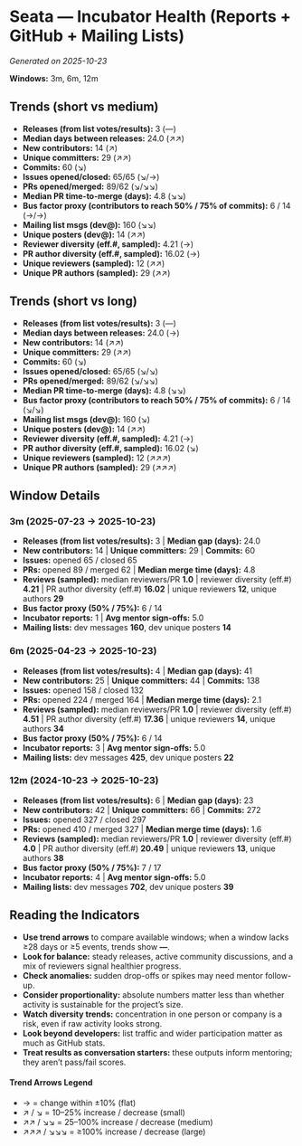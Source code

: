 # Seata — Incubator Health (Reports + GitHub + Mailing Lists)
_Generated on 2025-10-23_

**Windows:** 3m, 6m, 12m

## Trends (short vs medium)

- **Releases (from list votes/results):** 3 (—)
- **Median days between releases:** 24.0 (↗↗)
- **New contributors:** 14 (↗)
- **Unique committers:** 29 (↗↗)
- **Commits:** 60 (↘)
- **Issues opened/closed:** 65/65 (↘/→)
- **PRs opened/merged:** 89/62 (↘/↘↘)
- **Median PR time-to-merge (days):** 4.8 (↘↘)
- **Bus factor proxy (contributors to reach 50% / 75% of commits):** 6 / 14 (→/→)
- **Mailing list msgs (dev@):** 160 (↘↘)
- **Unique posters (dev@):** 14 (↗↗)
- **Reviewer diversity (eff.#, sampled):** 4.21 (→)
- **PR author diversity (eff.#, sampled):** 16.02 (→)
- **Unique reviewers (sampled):** 12 (↗↗)
- **Unique PR authors (sampled):** 29 (↗↗)

## Trends (short vs long)

- **Releases (from list votes/results):** 3 (—)
- **Median days between releases:** 24.0 (→)
- **New contributors:** 14 (↗↗)
- **Unique committers:** 29 (↗↗)
- **Commits:** 60 (↘)
- **Issues opened/closed:** 65/65 (↘/↘)
- **PRs opened/merged:** 89/62 (↘/↘↘)
- **Median PR time-to-merge (days):** 4.8 (↘↘)
- **Bus factor proxy (contributors to reach 50% / 75% of commits):** 6 / 14 (↘/↘)
- **Mailing list msgs (dev@):** 160 (↘)
- **Unique posters (dev@):** 14 (↗↗)
- **Reviewer diversity (eff.#, sampled):** 4.21 (→)
- **PR author diversity (eff.#, sampled):** 16.02 (↘)
- **Unique reviewers (sampled):** 12 (↗↗↗)
- **Unique PR authors (sampled):** 29 (↗↗↗)

## Window Details
### 3m  (2025-07-23 → 2025-10-23)
- **Releases (from list votes/results):** 3  |  **Median gap (days):** 24.0
- **New contributors:** 14  |  **Unique committers:** 29  |  **Commits:** 60
- **Issues:** opened 65 / closed 65
- **PRs:** opened 89 / merged 62  |  **Median merge time (days):** 4.8
- **Reviews (sampled):** median reviewers/PR **1.0**  |  reviewer diversity (eff.#) **4.21**  |  PR author diversity (eff.#) **16.02**  |  unique reviewers **12**, unique authors **29**
- **Bus factor proxy (50% / 75%):** 6 / 14
- **Incubator reports:** 1  |  **Avg mentor sign-offs:** 5.0
- **Mailing lists:** dev messages **160**, dev unique posters **14**

### 6m  (2025-04-23 → 2025-10-23)
- **Releases (from list votes/results):** 4  |  **Median gap (days):** 41
- **New contributors:** 25  |  **Unique committers:** 44  |  **Commits:** 138
- **Issues:** opened 158 / closed 132
- **PRs:** opened 224 / merged 164  |  **Median merge time (days):** 2.1
- **Reviews (sampled):** median reviewers/PR **1.0**  |  reviewer diversity (eff.#) **4.51**  |  PR author diversity (eff.#) **17.36**  |  unique reviewers **14**, unique authors **34**
- **Bus factor proxy (50% / 75%):** 6 / 14
- **Incubator reports:** 3  |  **Avg mentor sign-offs:** 5.0
- **Mailing lists:** dev messages **425**, dev unique posters **22**

### 12m  (2024-10-23 → 2025-10-23)
- **Releases (from list votes/results):** 6  |  **Median gap (days):** 23
- **New contributors:** 42  |  **Unique committers:** 66  |  **Commits:** 272
- **Issues:** opened 327 / closed 297
- **PRs:** opened 410 / merged 327  |  **Median merge time (days):** 1.6
- **Reviews (sampled):** median reviewers/PR **1.0**  |  reviewer diversity (eff.#) **4.0**  |  PR author diversity (eff.#) **20.49**  |  unique reviewers **13**, unique authors **38**
- **Bus factor proxy (50% / 75%):** 7 / 17
- **Incubator reports:** 4  |  **Avg mentor sign-offs:** 5.0
- **Mailing lists:** dev messages **702**, dev unique posters **39**

## Reading the Indicators
- **Use trend arrows** to compare available windows; when a window lacks ≥28 days or ≥5 events, trends show **—**.
- **Look for balance:** steady releases, active community discussions, and a mix of reviewers signal healthier progress.
- **Check anomalies:** sudden drop-offs or spikes may need mentor follow-up.
- **Consider proportionality:** absolute numbers matter less than whether activity is sustainable for the project’s size.
- **Watch diversity trends:** concentration in one person or company is a risk, even if raw activity looks strong.
- **Look beyond developers:** list traffic and wider participation matter as much as GitHub stats.
- **Treat results as conversation starters:** these outputs inform mentoring; they aren’t pass/fail scores.

#### Trend Arrows Legend
- →  = change within ±10% (flat)
- ↗ / ↘ = 10–25% increase / decrease (small)
- ↗↗ / ↘↘ = 25–100% increase / decrease (medium)
- ↗↗↗ / ↘↘↘ = ≥100% increase / decrease (large)
